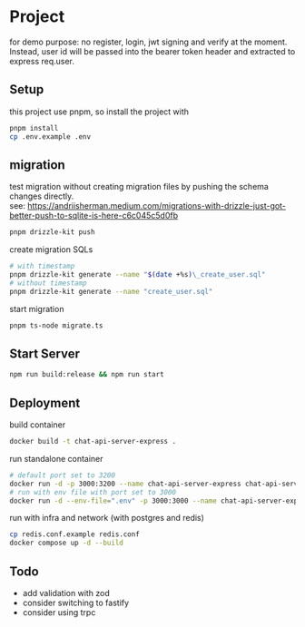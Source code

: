 # Project

for demo purpose: no register, login, jwt signing and verify at the moment.  
Instead, user id will be passed into the bearer token header and extracted to express req.user.

## Setup

this project use pnpm, so install the project with

```bash
pnpm install
cp .env.example .env
```

## migration

test migration without creating migration files by pushing the schema changes directly.  
see: <https://andriisherman.medium.com/migrations-with-drizzle-just-got-better-push-to-sqlite-is-here-c6c045c5d0fb>

```bash
pnpm drizzle-kit push
```

create migration SQLs

```bash
# with timestamp
pnpm drizzle-kit generate --name "$(date +%s)\_create_user.sql"
# without timestamp
pnpm drizzle-kit generate --name "create_user.sql"
```

start migration

```bash
pnpm ts-node migrate.ts
```

## Start Server

```bash
npm run build:release && npm run start
```

## Deployment

build container

```bash
docker build -t chat-api-server-express .
```

run standalone container

```bash
# default port set to 3200
docker run -d -p 3000:3200 --name chat-api-server-express chat-api-server-express
# run with env file with port set to 3000
docker run -d --env-file=".env" -p 3000:3000 --name chat-api-server-express chat-api-server-express
```

run with infra and network (with postgres and redis)

```bash
cp redis.conf.example redis.conf
docker compose up -d --build
```

## Todo

- add validation with zod
- consider switching to fastify
- consider using trpc
